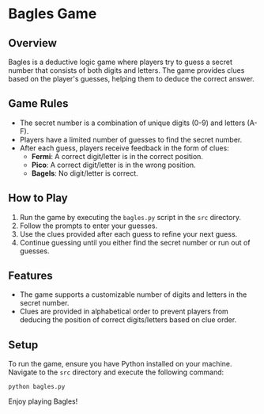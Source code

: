 # Bagles Game

## Overview
Bagles is a deductive logic game where players try to guess a secret number that consists of both digits and letters. The game provides clues based on the player's guesses, helping them to deduce the correct answer.

## Game Rules
- The secret number is a combination of unique digits (0-9) and letters (A-F).
- Players have a limited number of guesses to find the secret number.
- After each guess, players receive feedback in the form of clues:
  - **Fermi**: A correct digit/letter is in the correct position.
  - **Pico**: A correct digit/letter is in the wrong position.
  - **Bagels**: No digit/letter is correct.

## How to Play
1. Run the game by executing the `bagles.py` script in the `src` directory.
2. Follow the prompts to enter your guesses.
3. Use the clues provided after each guess to refine your next guess.
4. Continue guessing until you either find the secret number or run out of guesses.

## Features
- The game supports a customizable number of digits and letters in the secret number.
- Clues are provided in alphabetical order to prevent players from deducing the position of correct digits/letters based on clue order.

## Setup
To run the game, ensure you have Python installed on your machine. Navigate to the `src` directory and execute the following command:

```
python bagles.py
```

Enjoy playing Bagles!
